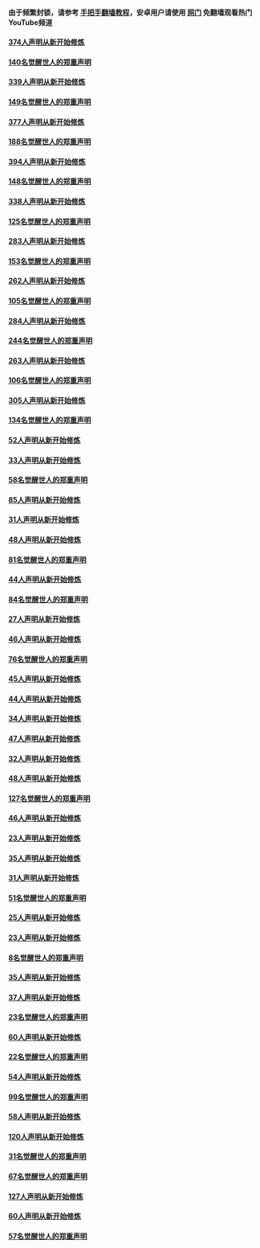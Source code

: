 #### 由于频繁封锁，请参考 [手把手翻墙教程](https://github.com/gfw-breaker/guides/wiki/)，安卓用户请使用 [网门](https://github.com/gfw-breaker/nogfw/blob/master/dl.md?t=05172201) 免翻墙观看热门YouTube频道 

#### [374人声明从新开始修炼](../pages/91/425811.md?t=05172201) 

#### [140名觉醒世人的郑重声明](../pages/91/425810.md?t=05172201) 

#### [339人声明从新开始修炼](../pages/91/425690.md?t=05172201) 

#### [149名觉醒世人的郑重声明](../pages/91/425689.md?t=05172201) 

#### [377人声明从新开始修炼](../pages/91/424867.md?t=05172201) 

#### [188名觉醒世人的郑重声明](../pages/91/424866.md?t=05172201) 

#### [394人声明从新开始修炼](../pages/91/423914.md?t=05172201) 

#### [148名觉醒世人的郑重声明](../pages/91/423913.md?t=05172201) 

#### [338人声明从新开始修炼](../pages/91/423540.md?t=05172201) 

#### [125名觉醒世人的郑重声明](../pages/91/423539.md?t=05172201) 

#### [283人声明从新开始修炼](../pages/91/423296.md?t=05172201) 

#### [153名觉醒世人的郑重声明](../pages/91/423295.md?t=05172201) 

#### [262人声明从新开始修炼](../pages/91/423004.md?t=05172201) 

#### [105名觉醒世人的郑重声明](../pages/91/423003.md?t=05172201) 

#### [284人声明从新开始修炼](../pages/91/422707.md?t=05172201) 

#### [244名觉醒世人的郑重声明](../pages/91/422706.md?t=05172201) 

#### [263人声明从新开始修炼](../pages/91/422553.md?t=05172201) 

#### [106名觉醒世人的郑重声明](../pages/91/422552.md?t=05172201) 

#### [305人声明从新开始修炼](../pages/91/422153.md?t=05172201) 

#### [134名觉醒世人的郑重声明](../pages/91/422152.md?t=05172201) 

#### [52人声明从新开始修炼](../pages/91/421846.md?t=05172201) 

#### [33人声明从新开始修炼](../pages/91/421804.md?t=05172201) 

#### [58名觉醒世人的郑重声明](../pages/91/421845.md?t=05172201) 

#### [85人声明从新开始修炼](../pages/91/421769.md?t=05172201) 

#### [31人声明从新开始修炼](../pages/91/421763.md?t=05172201) 

#### [48人声明从新开始修炼](../pages/91/421605.md?t=05172201) 

#### [81名觉醒世人的郑重声明](../pages/91/421656.md?t=05172201) 

#### [44人声明从新开始修炼](../pages/91/421544.md?t=05172201) 

#### [84名觉醒世人的郑重声明](../pages/91/421543.md?t=05172201) 

#### [27人声明从新开始修炼](../pages/91/421465.md?t=05172201) 

#### [46人声明从新开始修炼](../pages/91/421454.md?t=05172201) 

#### [76名觉醒世人的郑重声明](../pages/91/421453.md?t=05172201) 

#### [45人声明从新开始修炼](../pages/91/421452.md?t=05172201) 

#### [44人声明从新开始修炼](../pages/91/421422.md?t=05172201) 

#### [34人声明从新开始修炼](../pages/91/421322.md?t=05172201) 

#### [47人声明从新开始修炼](../pages/91/421264.md?t=05172201) 

#### [32人声明从新开始修炼](../pages/91/421225.md?t=05172201) 

#### [48人声明从新开始修炼](../pages/91/421202.md?t=05172201) 

#### [127名觉醒世人的郑重声明](../pages/91/421224.md?t=05172201) 

#### [46人声明从新开始修炼](../pages/91/421203.md?t=05172201) 

#### [23人声明从新开始修炼](../pages/91/421138.md?t=05172201) 

#### [35人声明从新开始修炼](../pages/91/421122.md?t=05172201) 

#### [31人声明从新开始修炼](../pages/91/421081.md?t=05172201) 

#### [51名觉醒世人的郑重声明](../pages/91/421080.md?t=05172201) 

#### [25人声明从新开始修炼](../pages/91/421020.md?t=05172201) 

#### [23人声明从新开始修炼](../pages/91/420884.md?t=05172201) 

#### [8名觉醒世人的郑重声明](../pages/91/420883.md?t=05172201) 

#### [35人声明从新开始修炼](../pages/91/420809.md?t=05172201) 

#### [37人声明从新开始修炼](../pages/91/420766.md?t=05172201) 

#### [23名觉醒世人的郑重声明](../pages/91/420765.md?t=05172201) 

#### [60人声明从新开始修炼](../pages/91/420727.md?t=05172201) 

#### [22名觉醒世人的郑重声明](../pages/91/420726.md?t=05172201) 

#### [54人声明从新开始修炼](../pages/91/420529.md?t=05172201) 

#### [99名觉醒世人的郑重声明](../pages/91/420528.md?t=05172201) 

#### [58人声明从新开始修炼](../pages/91/420198.md?t=05172201) 

#### [120人声明从新开始修炼](../pages/91/420141.md?t=05172201) 

#### [31名觉醒世人的郑重声明](../pages/91/420197.md?t=05172201) 

#### [67名觉醒世人的郑重声明](../pages/91/420140.md?t=05172201) 

#### [127人声明从新开始修炼](../pages/91/420082.md?t=05172201) 

#### [60人声明从新开始修炼](../pages/91/420081.md?t=05172201) 

#### [57名觉醒世人的郑重声明](../pages/91/420080.md?t=05172201) 

